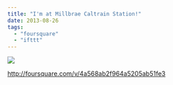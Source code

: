 ```yaml
---
title: "I'm at Millbrae Caltrain Station!"
date: 2013-08-26
tags: 
  - "foursquare"
  - "ifttt"
---
```


![](images/staticmap?center=37.600224206809074,-122.38683700561523&zoom=16&size=710x440&maptype=roadmap&sensor=false&markers=color:red%7C37.600224206809074,-122.38683700561523)  
  
http://foursquare.com/v/4a568ab2f964a5205ab51fe3
